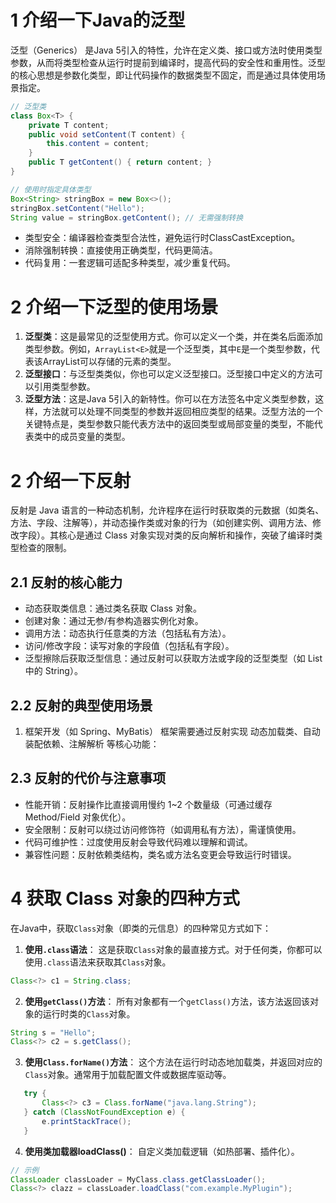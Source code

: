 # 1 介绍一下Java的泛型

泛型（Generics） 是Java 5引入的特性，允许在定义类、接口或方法时使用类型参数，从而将类型检查从运行时提前到编译时，提高代码的安全性和重用性。泛型的核心思想是参数化类型，即让代码操作的数据类型不固定，而是通过具体使用场景指定。

```java
// 泛型类
class Box<T> {
    private T content;
    public void setContent(T content) { 
        this.content = content; 
    }
    public T getContent() { return content; }
}

// 使用时指定具体类型
Box<String> stringBox = new Box<>();
stringBox.setContent("Hello");
String value = stringBox.getContent(); // 无需强制转换
```

- 类型安全：编译器检查类型合法性，避免运行时ClassCastException。
- 消除强制转换：直接使用正确类型，代码更简洁。
- 代码复用：一套逻辑可适配多种类型，减少重复代码。

# 2 介绍一下泛型的使用场景

1. **泛型类**：这是最常见的泛型使用方式。你可以定义一个类，并在类名后面添加类型参数。例如，`ArrayList<E>`就是一个泛型类，其中`E`是一个类型参数，代表该ArrayList可以存储的元素的类型。
2. **泛型接口**：与泛型类类似，你也可以定义泛型接口。泛型接口中定义的方法可以引用类型参数。
3. **泛型方法**：这是Java 5引入的新特性。你可以在方法签名中定义类型参数，这样，方法就可以处理不同类型的参数并返回相应类型的结果。泛型方法的一个关键特点是，类型参数只能代表方法中的返回类型或局部变量的类型，不能代表类中的成员变量的类型。

# 2 介绍一下反射

反射是 Java 语言的一种动态机制，允许程序在运行时获取类的元数据（如类名、方法、字段、注解等），并动态操作类或对象的行为（如创建实例、调用方法、修改字段）。其核心是通过 Class 对象实现对类的反向解析和操作，突破了编译时类型检查的限制。

## 2.1 反射的核心能力

- 动态获取类信息：通过类名获取 Class 对象。
- 创建对象：通过无参/有参构造器实例化对象。
- 调用方法：动态执行任意类的方法（包括私有方法）。
- 访问/修改字段：读写对象的字段值（包括私有字段）。
- 泛型擦除后获取泛型信息：通过反射可以获取方法或字段的泛型类型（如 List<String> 中的 String）。

## 2.2 反射的典型使用场景

1. 框架开发（如 Spring、MyBatis）
框架需要通过反射实现 动态加载类、自动装配依赖、注解解析 等核心功能：

## 2.3 反射的代价与注意事项

- 性能开销：反射操作比直接调用慢约 1~2 个数量级（可通过缓存 Method/Field 对象优化）。
- 安全限制：反射可以绕过访问修饰符（如调用私有方法），需谨慎使用。
- 代码可维护性：过度使用反射会导致代码难以理解和调试。
- 兼容性问题：反射依赖类结构，类名或方法名变更会导致运行时错误。

# 4 获取 Class 对象的四种方式

在Java中，获取`Class`对象（即类的元信息）的四种常见方式如下：

1. **使用`.class`语法**： 这是获取`Class`对象的最直接方式。对于任何类，你都可以使用`.class`语法来获取其`Class`对象。

```java
Class<?> c1 = String.class;
```

2. **使用`getClass()`方法**： 所有对象都有一个`getClass()`方法，该方法返回该对象的运行时类的`Class`对象。

```java
String s = "Hello";
Class<?> c2 = s.getClass();
```

3. **使用`Class.forName()`方法**： 这个方法在运行时动态地加载类，并返回对应的`Class`对象。通常用于加载配置文件或数据库驱动等。

```java
   try {
       Class<?> c3 = Class.forName("java.lang.String");
   } catch (ClassNotFoundException e) {
       e.printStackTrace();
   }
   ```

4. **使用类加载器loadClass()**： 自定义类加载逻辑（如热部署、插件化）。

```java
// 示例
ClassLoader classLoader = MyClass.class.getClassLoader();
Class<?> clazz = classLoader.loadClass("com.example.MyPlugin");
```

